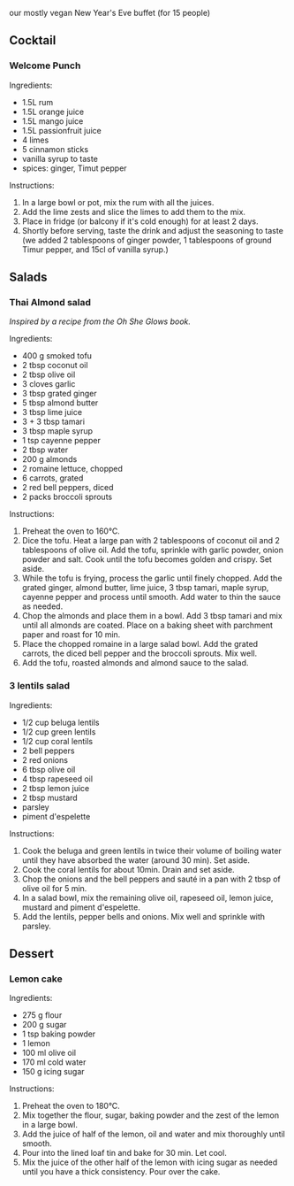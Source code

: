 our mostly vegan New Year's Eve buffet (for 15 people)

## Cocktail 

### Welcome Punch 

Ingredients:

* 1.5L rum
* 1.5L orange juice
* 1.5L mango juice
* 1.5L passionfruit juice
* 4 limes
* 5 cinnamon sticks
* vanilla syrup to taste
* spices: ginger, Timut pepper
  
Instructions:

1. In a large bowl or pot, mix the rum with all the juices. 
2. Add the lime zests and slice the limes to add them to the mix.
3. Place in fridge (or balcony if it's cold enough) for at least 2 days.
4. Shortly before serving, taste the drink and adjust the seasoning to taste (we added 2 tablespoons of ginger powder, 1 tablespoons of ground Timur pepper, and 15cl of vanilla syrup.)


## Salads 

### Thai Almond salad  

*Inspired by a recipe from the Oh She Glows book.*


Ingredients:

* 400 g smoked tofu
* 2 tbsp coconut oil
* 2 tbsp olive oil
* 3 cloves garlic
* 3 tbsp grated ginger
* 5 tbsp almond butter
* 3 tbsp lime juice
* 3 + 3 tbsp tamari
* 3 tbsp maple syrup
* 1 tsp cayenne pepper
* 2 tbsp water
* 200 g almonds
* 2 romaine lettuce, chopped
* 6 carrots, grated
* 2 red bell peppers, diced
* 2 packs broccoli sprouts 
  
Instructions:
1. Preheat the oven to 160°C.
2. Dice the tofu.  Heat a large pan with 2 tablespoons of coconut oil and 2 tablespoons of olive oil. Add the tofu, sprinkle with garlic powder, onion powder and salt. Cook until the tofu becomes golden and crispy. Set aside.
3. While the tofu is frying, process the garlic until finely chopped. Add the grated ginger, almond butter, lime juice, 3 tbsp tamari, maple syrup, cayenne pepper and process until smooth. Add water to thin the sauce as needed.
4. Chop the almonds and place them in a bowl. Add 3 tbsp tamari and mix until all almonds are coated. Place on a baking sheet with parchment paper and roast for 10 min.
5. Place the chopped romaine in a large salad bowl. Add the grated carrots, the diced bell pepper and the broccoli sprouts. Mix well. 
6. Add the tofu, roasted almonds and almond sauce to the salad. 

### 3 lentils salad

Ingredients:
* 1/2 cup beluga lentils
* 1/2 cup green lentils
* 1/2 cup coral lentils
* 2 bell peppers
* 2 red onions
* 6 tbsp olive oil
* 4 tbsp rapeseed oil
* 2 tbsp lemon juice
* 2 tbsp mustard
* parsley
* piment d'espelette

Instructions:
1. Cook the beluga and green lentils in twice their volume of boiling water until they have absorbed the water (around 30 min). Set aside.
2. Cook the coral lentils for about 10min. Drain and set aside.
3. Chop the onions and the bell peppers and sauté in a pan with 2 tbsp of olive oil for 5 min.
4. In a salad bowl, mix the remaining olive oil, rapeseed oil, lemon juice, mustard and piment d'espelette.
5. Add the lentils, pepper bells and onions. Mix well and sprinkle with parsley.

## Dessert

### Lemon cake

Ingredients:
* 275 g flour
* 200 g sugar
* 1 tsp baking powder
* 1 lemon
* 100 ml olive oil
* 170 ml cold water
* 150 g icing sugar 

Instructions:
1. Preheat the oven to 180°C.
2. Mix together the flour, sugar, baking powder and the zest of the lemon in a large bowl. 
3. Add the juice of half of the lemon, oil and water and mix thoroughly until smooth.
4. Pour into the lined loaf tin and bake for 30 min. Let cool.
5. Mix the juice of the other half of the lemon with icing sugar as needed until you have a thick consistency. Pour over the cake.
